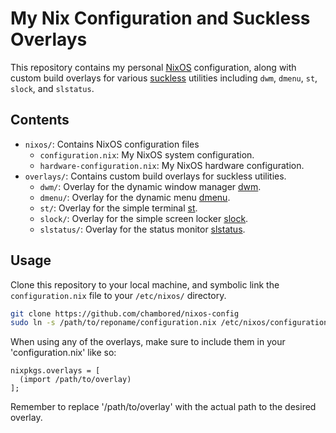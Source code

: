 # My Nix Configuration and Suckless Overlays

This repository contains my personal [NixOS](https://nixos.org/) configuration, along with custom build overlays for various [suckless](https://suckless.org/) utilities including `dwm`, `dmenu`, `st`, `slock`, and `slstatus`.

## Contents

- `nixos/`: Contains NixOS configuration files
  - `configuration.nix`: My NixOS system configuration.
  - `hardware-configuration.nix`: My NixOS hardware configuration.
- `overlays/`: Contains custom build overlays for suckless utilities.
  - `dwm/`: Overlay for the dynamic window manager [dwm](https://dwm.suckless.org/).
  - `dmenu/`: Overlay for the dynamic menu [dmenu](https://tools.suckless.org/dmenu/).
  - `st/`: Overlay for the simple terminal [st](https://st.suckless.org/).
  - `slock/`: Overlay for the simple screen locker [slock](https://tools.suckless.org/slock/).
  - `slstatus/`: Overlay for the status monitor [slstatus](https://tools.suckless.org/slstatus/).

## Usage

Clone this repository to your local machine, and symbolic link the `configuration.nix` file to your `/etc/nixos/` directory.

```bash
git clone https://github.com/chambored/nixos-config
sudo ln -s /path/to/reponame/configuration.nix /etc/nixos/configuration.nix
```

When using any of the overlays, make sure to include them in your 'configuration.nix' like so:
```
nixpkgs.overlays = [
  (import /path/to/overlay)
];
```

Remember to replace '/path/to/overlay' with the actual path to the desired overlay.
